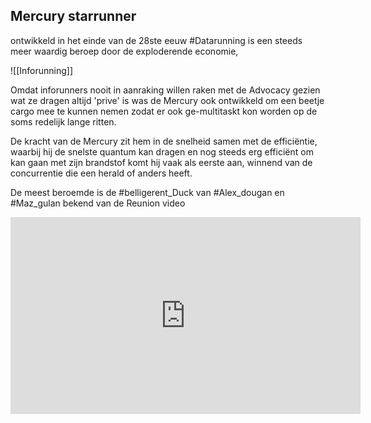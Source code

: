 ## Mercury starrunner

ontwikkeld in het einde van de 28ste eeuw #Datarunning is een steeds meer waardig beroep door de exploderende economie, 

![[Inforunning]]

Omdat inforunners nooit in aanraking willen raken met de Advocacy gezien wat ze dragen altijd 'prive' is was de Mercury ook ontwikkeld om een beetje cargo mee te kunnen nemen zodat er ook ge-multitaskt kon worden op de soms redelijk lange ritten.

De kracht van de Mercury zit hem in de snelheid samen met de efficiëntie, waarbij hij de snelste quantum kan dragen en nog steeds erg efficiënt om kan gaan met zijn brandstof komt hij vaak als eerste aan, winnend van de concurrentie die een herald of anders heeft.


De meest beroemde is de #belligerent_Duck van #Alex_dougan en #Maz_gulan bekend van de Reunion video 
<div class=iframe-container>
	  <iframe width="560" height="315" src="https://www.youtube.com/embed/zPJA54sWAec" title="YouTube video player" frameborder="0" allow="accelerometer; autoplay; clipboard-write; encrypted-media; gyroscope; picture-in-picture" allowfullscreen></iframe>
</div>
